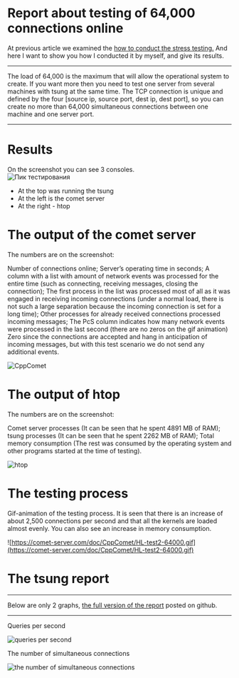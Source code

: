 
# Report about testing of 64,000 connections online


At previous article we examined the [ how to conduct the stress testing.](/docs/EN/load%20testing/Stress%20testing.md) And here I want to show you how I conducted it by myself, and give its results.


___
The load of 64,000 is the maximum that will allow the operational system to create. If you want more then you need to test one server from several machines with tsung at the same time. The TCP connection is unique and defined by the four [source ip, source port, dest ip, dest port], so you can create no more than 64,000 simultaneous connections between one machine and one server port. 
___


# Results # 

On the screenshot you can see 3 consoles.  
![Пик тестирования](https://comet-server.com/wiki/lib/exe/fetch.php/comet:снимок_экрана_от_2017-06-08_15-35-11.png)

  - At the top was running the tsung
  - At the left is the comet server
  - At the right - htop

# The output of the comet server # 

The numbers are on the screenshot:

Number of connections online;
Server’s operating time in seconds;
A column with a list with amount of network events was processed for the entire time (such as connecting, receiving messages, closing the connection);
The first process in the list was processed most of all as it was engaged in receiving incoming connections (under a normal load, there is not such a large separation because the incoming connection is set for a long time);
Other processes for already received connections processed incoming messages;
The PcS column indicates how many network events were processed in the last second (there are no zeros on the gif animation) Zero since the connections are accepted and hang in anticipation of incoming messages, but with this test scenario we do not send any additional events.
  
![CppComet](:comet:out.png)

# The output of htop # 

The numbers are on the screenshot:

Comet server processes (It can be seen that he spent 4891 MB of RAM);
tsung processes (It can be seen that he spent 2262 MB of RAM);
Total memory consumption (The rest was consumed by the operating system and other programs started at the time of testing). 

![htop](:comet:htop.png)

# The testing process # 

Gif-animation of the testing process. It is seen that there is an increase of about 2,500 connections per second and that all the kernels are loaded almost evenly. You can also see an increase in memory consumption. 

![https://comet-server.com/doc/CppComet/HL-test2-64000.gif](https://comet-server.com/doc/CppComet/HL-test2-64000.gif)

# The tsung report # 


___
Below are only 2 graphs, [the full version of the report](https://cppcomet.github.io/comet-server/HL-tests/HL-test1/20170608-1534/report.html) posted on github.
___


Queries per second

![queries per second](https://cppcomet.github.io/comet-server/HL-tests/HL-test1/20170608-1534/images/graphes-Perfs-rate.png)

The number of simultaneous connections

![the number of simultaneous connections](https://cppcomet.github.io/comet-server/HL-tests/HL-test1/20170608-1534/images/graphes-Users-simultaneous.png)

